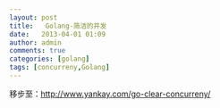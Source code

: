```yaml
---
layout: post
title:   Golang-简洁的并发
date:   2013-04-01 01:09
author: admin
comments: true
categories: [golang]
tags: [concurreny,Golang]
---
```


移步至：<http://www.yankay.com/go-clear-concurreny/>
